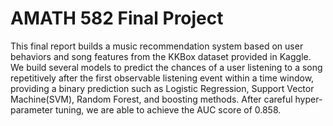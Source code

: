 # AMATH 582 Final Project
This final report builds a music recommendation system based on user behaviors and song features from the KKBox dataset provided in Kaggle. We build several models to predict the chances of a user listening to a song repetitively after the first observable listening event within a time window, providing a binary prediction such as Logistic Regression, Support Vector Machine(SVM), Random Forest, and boosting methods. After careful hyper-parameter tuning, we are able to achieve the AUC score of 0.858.
